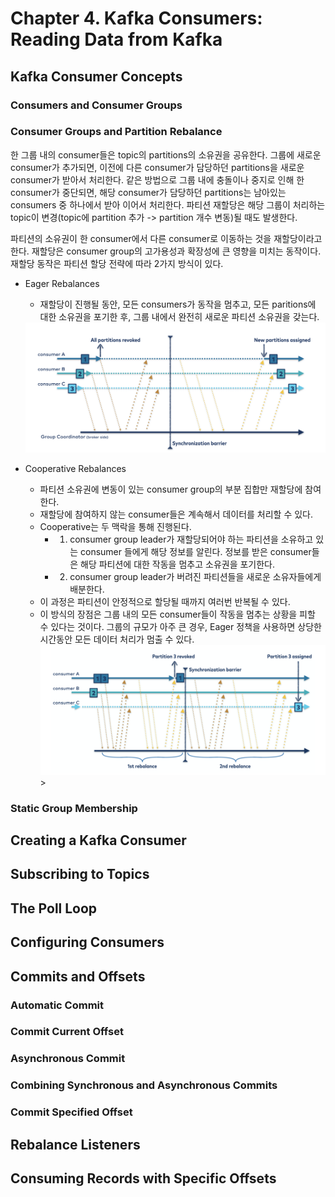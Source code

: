 # Chapter 4. Kafka Consumers: Reading Data from Kafka

## Kafka Consumer Concepts

### Consumers and Consumer Groups

### Consumer Groups and Partition Rebalance

한 그룹 내의 consumer들은 topic의 partitions의 소유권을 공유한다. 그룹에 새로운 consumer가 추가되면, 이전에 다른 consumer가 담당하던 partitions을 새로운 consumer가 받아서 처리한다. 같은 방법으로 그룹 내에 충돌이나 중지로 인해 한 consumer가 중단되면, 해당 consumer가 담당하던 partitions는 남아있는 consumers 중 하나에서 받아 이어서 처리한다. 파티션 재할당은 해당 그룹이 처리하는 topic이 변경(topic에 partition 추가 -> partition 개수 변동)될 때도 발생한다. 

파티션의 소유권이 한 consumer에서 다른 consumer로 이동하는 것을 재할당이라고 한다. 재할당은 consumer group의 고가용성과 확장성에 큰 영향을 미치는 동작이다. 재할당 동작은 파티션 할당 전략에 따라 2가지 방식이 있다.

- Eager Rebalances
    - 재할당이 진행될 동안, 모든 consumers가 동작을 멈추고, 모든 paritions에 대한 소유권을 포기한 후, 그룹 내에서 완전히 새로운 파티션 소유권을 갖는다.
    <img src="img/eager.png">

- Cooperative Rebalances 
    - 파티션 소유권에 변동이 있는 consumer group의 부분 집합만 재할당에 참여한다.
    - 재할당에 참여하지 않는 consumer들은 계속해서 데이터를 처리할 수 있다.
    - Cooperative는 두 맥락을 통해 진행된다.
        - 1. consumer group leader가 재할당되어야 하는 파티션을 소유하고 있는 consumer 들에게 해당 정보를 알린다. 정보를 받은 consumer들은 해당 파티션에 대한 작동을 멈추고 소유권을 포기한다.
        - 2. consumer group leader가 버려진 파티션들을 새로운 소유자들에게 배분한다.
    - 이 과정은 파티션이 안정적으로 할당될 때까지 여러번 반복될 수 있다.
    - 이 방식의 장점은 그룹 내의 모든 consumer들이 작동을 멈추는 상황을 피할 수 있다는 것이다. 그룹의 규모가 아주 큰 경우, Eager 정책을 사용하면 상당한 시간동안 모든 데이터 처리가 멈출 수 있다.   
    <img src="img/cooperative.png">>

### Static Group Membership


## Creating a Kafka Consumer

## Subscribing to Topics

## The Poll Loop

## Configuring Consumers


## Commits and Offsets

### Automatic Commit 

### Commit Current Offset

### Asynchronous Commit

### Combining Synchronous and Asynchronous Commits

### Commit Specified Offset


## Rebalance Listeners


## Consuming Records with Specific Offsets


